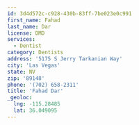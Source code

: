 ```yaml
---
id: 3d4d572c-c928-430b-83ff-7be023e0c991
first_name: Fahad
last_name: Dar
license: DMD
services:
  - Dentist
category: Dentists
address: '5175 S Jerry Tarkanian Way'
city: 'Las Vegas'
state: NV
zip: '89148'
phone: '(702) 658-2311'
title: 'Fahad Dar'
_geoloc:
  lng: -115.28485
  lat: 36.049095
---
```

